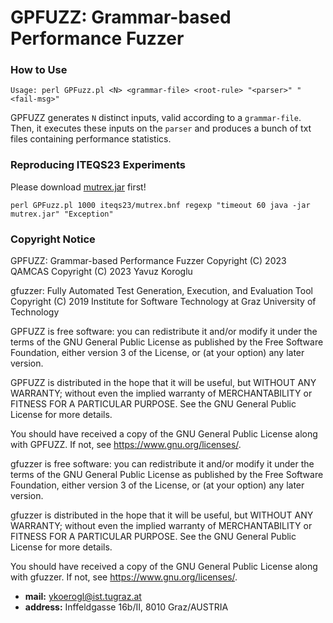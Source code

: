 # GPFUZZ: Grammar-based Performance Fuzzer

### How to Use

```
Usage: perl GPFuzz.pl <N> <grammar-file> <root-rule> "<parser>" "<fail-msg>"
```

GPFUZZ generates `N` distinct inputs, valid according to a `grammar-file`. Then, 
it executes these inputs on the `parser` and produces a bunch of txt files containing
performance statistics.

### Reproducing ITEQS23 Experiments

Please download [mutrex.jar][1] first!

```
perl GPFuzz.pl 1000 iteqs23/mutrex.bnf regexp "timeout 60 java -jar mutrex.jar" "Exception"
```

### Copyright Notice

GPFUZZ: Grammar-based Performance Fuzzer
Copyright (C) 2023 QAMCAS
Copyright (C) 2023 Yavuz Koroglu

gfuzzer: Fully Automated Test Generation, Execution, and Evaluation Tool
Copyright (C) 2019 Institute for Software Technology at Graz University of Technology

GPFUZZ is free software: you can redistribute it and/or modify
it under the terms of the GNU General Public License as published by
the Free Software Foundation, either version 3 of the License, or
(at your option) any later version.

GPFUZZ is distributed in the hope that it will be useful,
but WITHOUT ANY WARRANTY; without even the implied warranty of
MERCHANTABILITY or FITNESS FOR A PARTICULAR PURPOSE.  See the
GNU General Public License for more details.

You should have received a copy of the GNU General Public License
along with GPFUZZ. If not, see <https://www.gnu.org/licenses/>.

gfuzzer is free software: you can redistribute it and/or modify
it under the terms of the GNU General Public License as published by
the Free Software Foundation, either version 3 of the License, or
(at your option) any later version.

gfuzzer is distributed in the hope that it will be useful,
but WITHOUT ANY WARRANTY; without even the implied warranty of
MERCHANTABILITY or FITNESS FOR A PARTICULAR PURPOSE.  See the
GNU General Public License for more details.

You should have received a copy of the GNU General Public License
along with gfuzzer. If not, see <https://www.gnu.org/licenses/>.

* **mail:** ykoerogl@ist.tugraz.at
* **address:** Inffeldgasse 16b/II, 8010 Graz/AUSTRIA

[1]: https://github.com/fmselab/mutrex/raw/master/mutrex.cli/mutrex.jar
